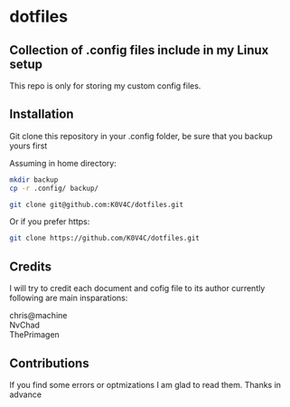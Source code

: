# dotfiles

## Collection of .config files include in my Linux setup

This repo is only for storing my custom config files.

## Installation

Git clone this repository in your .config folder, be sure that you backup yours first 

Assuming in home directory:

```bash
mkdir backup
cp -r .config/ backup/
```

```bash
git clone git@github.com:K0V4C/dotfiles.git
```

Or if you prefer https:

```bash
git clone https://github.com/K0V4C/dotfiles.git
```

## Credits

I will try to credit each document and cofig file to its author currently following are main insparations:

chris@machine  
NvChad  
ThePrimagen  

## Contributions

If you find some errors or optmizations I am glad to read them. Thanks in advance
